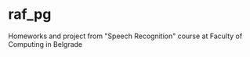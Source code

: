 # raf_pg
Homeworks and project from "Speech Recognition" course at Faculty of Computing in Belgrade
